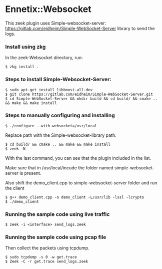 
Ennetix::Websocket
=================================
This zeek plugin uses Simple-websocket-server: https://gitlab.com/eidheim/Simple-WebSocket-Server library to send the logs. 

### Install using zkg
In the zeek-Websocket directory, run:
```
$ zkg install .
```

### Steps to install Simple-Websocket-Server:

```
$ sudo apt-get install libboost-all-dev
$ git clone https://gitlab.com/eidheim/Simple-WebSocket-Server.git
$ cd Simple-WebSocket-Server && mkdir build && cd build/ && cmake .. && make && make install
```

### Steps to manually configuring and installing
```
$ ./configure --with-websocket=/usr/local
```
Replace path with the Simple-websocket-library path.

```
$ cd build/ && cmake .. && make && make install
$ zeek -N
```
With the last command, you can see that the plugin included in the list.

Make sure that in /usr/local/incude the folder named simple-websocket-server is present.


Also shift the demo_client.cpp to simple-websocket-server folder and run the client
```
$ g++ demo_client.cpp -o demo_client -L/usr/lib -lssl -lcrypto 
$ ./demo_client
```

### Running the sample code using live traffic

```
$ zeek -i <interface> send_logs.zeek
```

### Running the sample code using pcap file
Then collect the packets using tcpdump. 
```
$ sudo tcpdump -s 0 -w get.trace
$ Zeek -C -r get.trace send_logs.zeek
```

